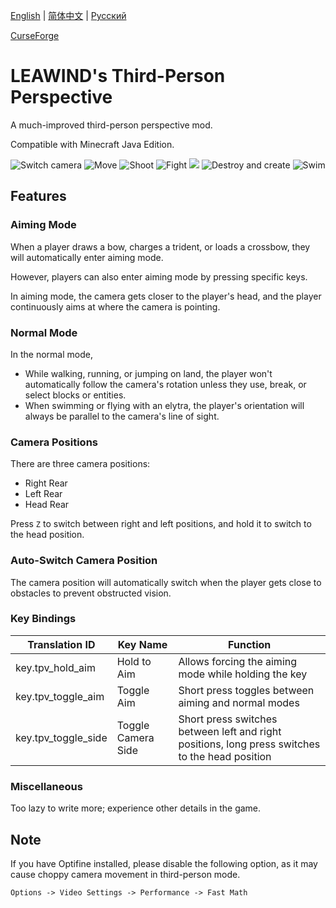 [English](./README.en.md) | [简体中文](./README.md) | [Pусский](./README.ru.md)

[CurseForge](https://legacy.curseforge.com/minecraft/mc-mods/leawinds-third-person-perspective)


# LEAWIND's Third-Person Perspective

A much-improved third-person perspective mod.

Compatible with Minecraft Java Edition.

![Switch camera](https://github.com/LEAWIND/Images/blob/main/repository/Third-Person-Perspective/switch_camera.gif?raw=true)
![Move](https://github.com/LEAWIND/Images/blob/main/repository/Third-Person-Perspective/move.gif?raw=true)
![Shoot](https://github.com/LEAWIND/Images/blob/main/repository/Third-Person-Perspective/shoot.gif?raw=true)
![Fight](https://github.com/LEAWIND/Images/blob/main/repository/Third-Person-Perspective/fight.gif?raw=true)
![](https://github.com/LEAWIND/Images/blob/main/repository/Third-Person-Perspective/fly.gif?raw=true)
![Destroy and create](https://github.com/LEAWIND/Images/blob/main/repository/Third-Person-Perspective/destroy-create.gif?raw=true)
![Swim](https://github.com/LEAWIND/Images/blob/main/repository/Third-Person-Perspective/swim.gif?raw=true)

## Features

### Aiming Mode

When a player draws a bow, charges a trident, or loads a crossbow, they will automatically enter aiming mode.

However, players can also enter aiming mode by pressing specific keys.

In aiming mode, the camera gets closer to the player's head, and the player continuously aims at where the camera is pointing.

### Normal Mode

In the normal mode,

* While walking, running, or jumping on land, the player won't automatically follow the camera's rotation unless they use,
  break, or select blocks or entities.
* When swimming or flying with an elytra, the player's orientation will always be parallel to the camera's line of sight.

### Camera Positions

There are three camera positions:

* Right Rear
* Left Rear
* Head Rear

Press `Z` to switch between right and left positions, and hold it to switch to the head position.

### Auto-Switch Camera Position

The camera position will automatically switch when the player gets close to obstacles to prevent obstructed vision.

### Key Bindings

| Translation ID      | Key Name          | Function                             |
| ------------------- | ----------------- | ------------------------------------ |
| key.tpv_hold_aim    | Hold to Aim       | Allows forcing the aiming mode while holding the key |
| key.tpv_toggle_aim  | Toggle Aim        | Short press toggles between aiming and normal modes |
| key.tpv_toggle_side | Toggle Camera Side | Short press switches between left and right positions, long press switches to the head position |

### Miscellaneous

Too lazy to write more; experience other details in the game.

## Note

If you have Optifine installed, please disable the following option, as it may cause choppy camera movement in third-person
mode.

`Options -> Video Settings -> Performance -> Fast Math`
